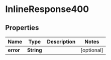
# InlineResponse400

## Properties
Name | Type | Description | Notes
------------ | ------------- | ------------- | -------------
**error** | **String** |  |  [optional]



